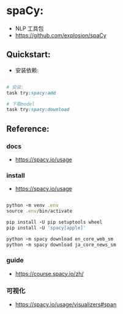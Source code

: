 # spaCy:

- NLP 工具包
- https://github.com/explosion/spaCy

## Quickstart:

- 安装依赖:

```ruby

# 安装:
task try:spacy:add

# 下载model
task try:spacy:download

```

## Reference:

### docs

- https://spacy.io/usage

### install

- https://spacy.io/usage

```ruby

python -m venv .env
source .env/bin/activate

pip install -U pip setuptools wheel
pip install -U 'spacy[apple]'

python -m spacy download en_core_web_sm
python -m spacy download ja_core_news_sm


```

### guide

- https://course.spacy.io/zh/

### 可视化

- https://spacy.io/usage/visualizers#span